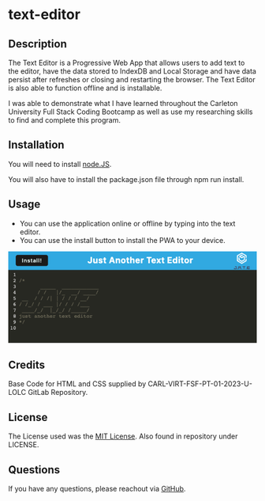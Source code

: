 # text-editor

## Description

The Text Editor is a Progressive Web App that allows users to add text to the editor, have the data stored to IndexDB and Local Storage and have data persist after refreshes or closing and restarting the browser. The Text Editor is also able to function offline and is installable. 

I was able to demonstrate what I have learned throughout the Carleton University Full Stack Coding Bootcamp as well as use my researching skills to find and complete this program.

## Installation

You will need to install [node.JS](https://nodejs.org/en/download). 

You will also have to install the package.json file through npm run install.

## Usage

- You can use the application online or offline by typing into the text editor.
- You can use the install button to install the PWA to your device.

![JATE Homepage](./images/homepage.png)

## Credits

Base Code for HTML and CSS supplied by CARL-VIRT-FSF-PT-01-2023-U-LOLC GitLab Repository.

## License

The License used was the [MIT License](https://choosealicense.com/licenses/mit/). Also found in repository under LICENSE.

## Questions

If you have any questions, please reachout via [GitHub](https://github.com/mdeluca13/).